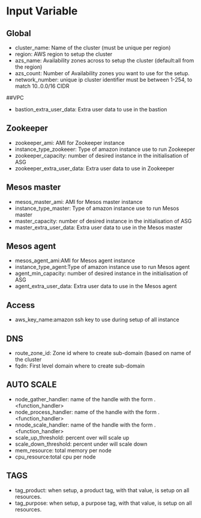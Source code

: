 # Input Variable

## Global
* cluster_name: Name of the cluster (must be unique per region)
* region: AWS region to setup the cluster
* azs_name: Availability zones across to setup the cluster (default:all from 
		the region)
* azs_count: Number of Availability zones you want to use for the setup.
* network_number: unique ip cluster identifier must be between 1-254,
	 	to match 10.<num>.0.0/16 CIDR

##VPC

* bastion_extra_user_data: Extra user data to use in the bastion

## Zookeeper

* zookeeper_ami: AMI for Zookeeper instance
* instance_type_zookeeer: Type of amazon instance use to run Zookeeper
* zookeeper_capacity: number of desired instance in the initialisation of ASG
* zookeeper_extra_user_data: Extra user data to use in Zookeeper

## Mesos master

* mesos_master_ami: AMI for Mesos master instance
* instance_type_master: Type of amazon instance use to run Mesos master
* master_capacity: number of desired instance in the initialisation of ASG
* master_extra_user_data: Extra user data to use in the Mesos master

## Mesos agent

* mesos_agent_ami:AMI for Mesos agent instance
* instance_type_agent:Type of amazon instance use to run Mesos agent
* agent_min_capacity: number of desired instance in the initialisation of ASG
* agent_extra_user_data: Extra user data to use in the Mesos agent

## Access

* aws_key_name:amazon ssh key to use during setup of all instance

## DNS

* route_zone_id: Zone id where to create sub-domain (based on name of the 
		cluster
* fqdn: First level domain where to create sub-domain

## AUTO SCALE

* node_gather_handler: name of the handle with the form 
<module>.<function_handler>
* node_process_handler: name of the handle with the form 
<module>.<function_handler>
* nnode_scale_handler: name of the handle with the form 
<module>.<function_handler>
* scale_up_threshold: percent over will scale up
* scale_down_threshold: percent under will scale down
* mem_resource: total memory per node
* cpu_resource:total cpu per node

## TAGS

* tag_product: when setup, a product tag, with that value, is setup on all 
resources.
* tag_purpose: when setup, a purpose tag, with that value, is setup on all 
resources.
